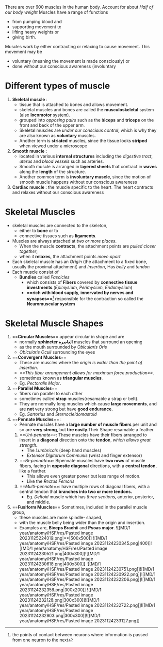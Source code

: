 There are over 600 muscles in the human body. Account for about *Half of our body weight* 
Muscles have a range of functions 
- from pumping blood and
- supporting movement to
- lifting heavy weights or
- giving birth.

Muscles work by either contracting or relaxing to cause movement. This movement may be
- voluntary (meaning the movement is made consciously) or
- done without our conscious awareness (involuntary 

# Different types of muscle
1. **Skeletal muscle**  : 
	-  tissue that is attached to bones and allows movement. 
	- skeletal muscles and bones are called the **musculoskeletal** system (also  **locomotor** system). 
	-  grouped into *opposing pairs* such as the **biceps** and **triceps** on the front and back of the upper arm.
	- Skeletal muscles are *under our conscious control*, which is why they are also known as **voluntary** muscles. 
	- Another term is **striated** muscles, since the tissue looks **striped** when viewed under a microscope
1. **Smooth muscle** : 
	- located in various **internal structures** including the *digestive tract*, *uterus* and *blood vessels* such as arteries. 
	- Smooth muscle is arranged in **layered sheets** that contract in **waves** along the **length** of the structure.
	- Another common term is **involuntary muscle**, since the motion of smooth muscle happens without our conscious awareness
1. **Cardiac muscle** : the muscle specific to the heart. The heart contracts and relaxes without our conscious awareness 

# Skeletal Muscles 
- skeletal muscles are connected to the skeleton,
	- either to **bone** or to 
	- connective tissues such as **ligaments**. 
- Muscles are always attached at *two or more places*.
	- When the muscle **contracts**, the attachment points are *pulled closer together*;
	- when it **relaxes**, the attachment points *move apart* 
- Each skeletal muscle has an *Origin*  (the attachment to a fixed bone, usually the proximal attachment) and *Insertion*, Has *belly* and *tendon*
- Each muscle consist of 
	- **Bundles** called *Fascicles* 
		- which consists of **Fibers** covered by **connective tissue investments** (*Epimysium*, *Perimysium*, *Endomysium*) 
		- **==rich with blood supply, innervated by nerves and synapses==**[^1] responsible for the contraction so called the **Neuromuscular system**

[^1]:the points of contact between neurons where information is passed from one neuron to the next

# Skeletal Muscle Shapes 
1. ==**Circular Muscles**==   appear circular in shape and are
	- normally **sphincter العاصرة** muscles that surround an opening
	- as the mouth surrounded by *Obicularis Oris*  
	- *Obicularis Oculi* surrounding the eyes
2. ==**Convergent Muscles**== 
	- These are muscles where the *origin is wider than the point of insertion*.
	- *==This fiber arrangement allows for maximum force production==*.
	-  sometimes known as **triangular muscles**.
	- Eg. *Pectoralis Major*.
1. ==**Parallel Muscles**== 
	-  fibers  run parallel to each other
	-  sometimes called **strap** muscles(resamable a strap or belt). 
	- They are normally long muscles which cause **large movements**, and are **not** very strong but have **good endurance**.
	- Eg.  *Sartorius* and *Sternocleidomastoid*
1. ==**Pennate Muscles**== :
	- Pennate muscles have a **large number of muscle fibers** per unit and so are **very strong**, but **tire easily**.Their Shape resamable  a feather.
	1. *==Uni-pennate==*: These muscles have their fibers arranged to insert in a **diagonal** direction onto the **tendon**, *which allows great strength*. 
		-  The *Lumbricals* (deep hand muscles) 
		- *Extensor Digitorum Communis* (wrist and finger extensor)
	1.  *==Bi-pennate==*: Bipennate muscles have **two rows** of muscle fibers, facing in **opposite diagonal** directions, with a **central tendon**, like a feather. 
		- This allows even greater power but less range of motion.
		- Like the *Rectus Femoris* 
	3. *==Multi-pennate==*:  have multiple rows of diagonal fibers, with a central tendon that **branches into two or more tendons.**
		- Eg. *Deltoid* muscle which has *three sections*, anterior, posterior, and middle.
1. ==**Fusiform Muscles**== Sometimes, included in the parallel muscle group, 
	- these muscles are more spindle- shaped, 
	- with the muscle belly being wider than the origin and insertion.
	- Examples are, **Biceps Brachii** and **Psoas major**.
![[MD/1 year/anatomy/HSF/res/Pasted image 20231125224019.png|**|500x500]]
![[MD/1 year/anatomy/HSF/res/Pasted image 20231124230345.png|400]]![[MD/1 year/anatomy/HSF/res/Pasted image 20231124230521.png|400x300]]![[MD/1 year/anatomy/HSF/res/Pasted image 20231124230618.png|400x300]]
![[MD/1 year/anatomy/HSF/res/Pasted image 20231124230751.png]]![[MD/1 year/anatomy/HSF/res/Pasted image 20231124230922.png]]![[MD/1 year/anatomy/HSF/res/Pasted image 20231124232206.png]]![[MD/1 year/anatomy/HSF/res/Pasted image 20231124232358.png|300x200]]
![[MD/1 year/anatomy/HSF/res/Pasted image 20231124232128.png|300x300]]![[MD/1 year/anatomy/HSF/res/Pasted image 20231124232722.png]]![[MD/1 year/anatomy/HSF/res/Pasted image 20231124232903.png|300x300]]![[MD/1 year/anatomy/HSF/res/Pasted image 20231124233127.png]]